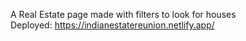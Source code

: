 A Real Estate page made with filters to look for houses <br>
Deployed: https://indianestatereunion.netlify.app/
